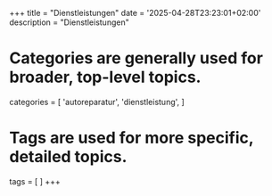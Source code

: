 +++
title = "Dienstleistungen"
date = '2025-04-28T23:23:01+02:00'
description = "Dienstleistungen"
# Categories are generally used for broader, top-level topics.
categories = [
 'autoreparatur',
 'dienstleistung',
]
# Tags are used for more specific, detailed topics.
tags = [
]
+++
